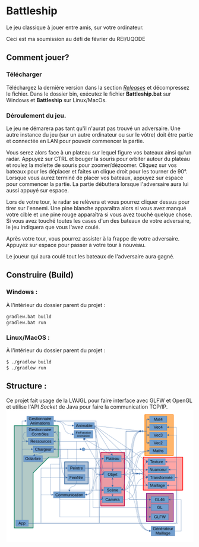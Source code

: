 # Battleship
Le jeu classique à jouer entre amis, sur votre ordinateur.

Ceci est ma soumission au défi de février du REI/UQODE

## Comment jouer?
### Télécharger
Téléchargez la dernière version dans la section [*Releases*](https://github.com/gyoo18/Battleship/releases) et décompressez le fichier. Dans le dossier bin, exécutez le fichier **Battleship.bat** sur Windows et **Battleship** sur Linux/MacOs.

### Déroulement du jeu.
Le jeu ne démarera pas tant qu'il n'aurat pas trouvé un adversaire. Une autre instance du jeu (sur un autre ordinateur ou sur le vôtre) doit être partie et connectée en LAN pour pouvoir commencer la partie.

Vous serez alors face à un plateau sur lequel figure vos bateaux ainsi qu'un radar. Appuyez sur CTRL et bouger la souris pour orbiter autour du plateau et roulez la molette de souris pour zoomer/dézoomer.
Cliquez sur vos bateaux pour les déplacer et faites un clique droit pour les tourner de 90°. Lorsque vous aurez terminé de placer vos bateaux, appuyez sur espace pour commencer la partie. La partie débuttera lorsque l'adversaire aura lui aussi appuyé sur espace.

Lors de votre tour, le radar se relèvera et vous pourrez cliquer dessus pour tirer sur l'ennemi. Une pine blanche apparaîtra alors si vous avez manqué votre cible et une pine rouge apparaîtra si vous avez touché quelque chose. Si vous avez touché toutes les cases d'un des bateaux de votre adversaire, le jeu indiquera que vous l'avez coulé.

Après votre tour, vous pourrez assister à la frappe de votre adversaire. Appuyez sur espace pour passer à votre tour à nouveau.

Le joueur qui aura coulé tout les bateaux de l'adversaire aura gagné.

## Construire (Build)
### Windows : 
À l'intérieur du dossier parent du projet :
```
gradlew.bat build
gradlew.bat run
```
### Linux/MacOS :
À l'intérieur du dossier parent du projet :
```
$ ./gradlew build
$ ./gradlew run
```

## Structure :
Ce projet fait usage de la LWJGL pour faire interface avec GLFW et OpenGL et utilise l'API *Socket* de Java pour faire la communication TCP/IP.
![diagramme d'entité-relation](/README/ERD.png)
